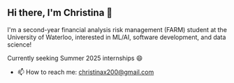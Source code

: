 ## Hi there, I'm Christina 👋

I'm a second-year financial analysis risk management (FARM) student at the University of Waterloo, interested in ML/AI, software development, and data science!

Currently seeking Summer 2025 internships 😄

- 📫 How to reach me: christinax200@gmail.com

<!--
**XieChristina/XieChristina** is a ✨ _special_ ✨ repository because its `README.md` (this file) appears on your GitHub profile.

Here are some ideas to get you started:

- 🔭 I’m currently working on ...
- 🌱 I’m currently learning ...
- 👯 I’m looking to collaborate on ...
- 🤔 I’m looking for help with ...
- 💬 Ask me about ...
- 📫 How to reach me: ...
- 😄 Pronouns: ...
- ⚡ Fun fact: ...
-->
